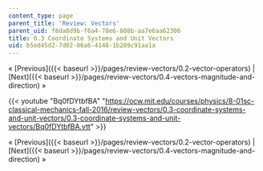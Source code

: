 ```yaml
---
content_type: page
parent_title: 'Review: Vectors'
parent_uid: f8da8d9b-f6a4-78e6-808b-aa7e6aa62306
title: 0.3 Coordinate Systems and Unit Vectors
uid: b5ed45d2-7d02-06a6-4148-1b289c91aa1a
---
```


« [Previous]({{< baseurl >}}/pages/review-vectors/0.2-vector-operators) | [Next]({{< baseurl >}}/pages/review-vectors/0.4-vectors-magnitude-and-direction) »

{{< youtube "Bq0fDYtbfBA" "https://ocw.mit.edu/courses/physics/8-01sc-classical-mechanics-fall-2016/review-vectors/0.3-coordinate-systems-and-unit-vectors/0.3-coordinate-systems-and-unit-vectors/Bq0fDYtbfBA.vtt" >}}

« [Previous]({{< baseurl >}}/pages/review-vectors/0.2-vector-operators) | [Next]({{< baseurl >}}/pages/review-vectors/0.4-vectors-magnitude-and-direction) »